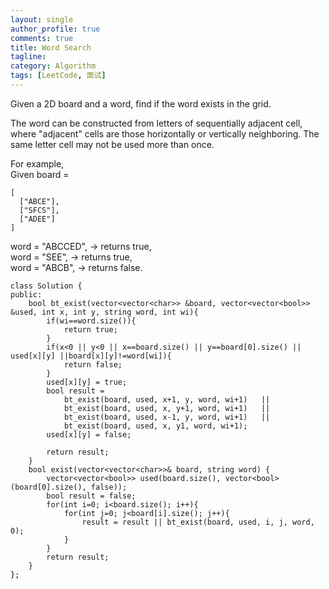 ```yaml
---
layout: single
author_profile: true
comments: true
title: Word Search
tagline: 
category: Algorithm
tags: [LeetCode, 面试]
---
```


 Given a 2D board and a word, find if the word exists in the grid.    

The word can be constructed from letters of sequentially adjacent cell, where "adjacent" cells are those horizontally or vertically neighboring. The same letter cell may not be used more than once.  

For example,  
Given board =  

    [
      ["ABCE"],
      ["SFCS"],
      ["ADEE"]
    ]

word = "ABCCED", -> returns true,   
word = "SEE", -> returns true,  
word = "ABCB", -> returns false.   

    class Solution {
    public:
        bool bt_exist(vector<vector<char>> &board, vector<vector<bool>> &used, int x, int y, string word, int wi){
            if(wi==word.size()){
                return true;
            }
            if(x<0 || y<0 || x==board.size() || y==board[0].size() || used[x][y] ||board[x][y]!=word[wi]){
                return false;
            }
            used[x][y] = true;
            bool result = 
                bt_exist(board, used, x+1, y, word, wi+1)   ||
                bt_exist(board, used, x, y+1, word, wi+1)   ||
                bt_exist(board, used, x-1, y, word, wi+1)   ||
                bt_exist(board, used, x, y1, word, wi+1);
            used[x][y] = false;
    
            return result;
        }
        bool exist(vector<vector<char>>& board, string word) {
            vector<vector<bool>> used(board.size(), vector<bool>(board[0].size(), false));
            bool result = false;
            for(int i=0; i<board.size(); i++){
                for(int j=0; j<board[i].size(); j++){
                    result = result || bt_exist(board, used, i, j, word, 0);
                }
            }
            return result;
        }
    };
